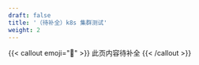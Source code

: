```yaml
---
draft: false
title: '（待补全）k8s 集群测试'
weight: 2
---
```


{{< callout emoji="🚧" >}}
  此页内容待补全
{{< /callout >}}

